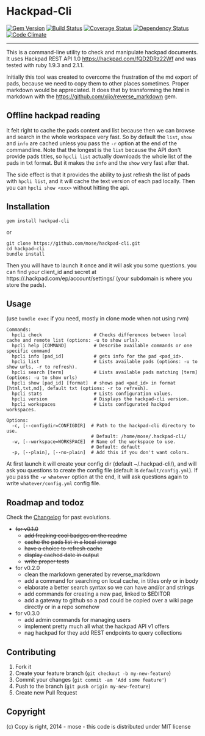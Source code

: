 Hackpad-Cli
===================

[![Gem Version](https://badge.fury.io/rb/hackpad-cli.png)](http://rubygems.org/gems/hackpad-cli)
[![Build Status](https://travis-ci.org/mose/hackpad-cli.png?branch=master)](https://travis-ci.org/mose/hackpad-cli)
[![Coverage Status](https://coveralls.io/repos/mose/hackpad-cli/badge.png)](https://coveralls.io/r/mose/hackpad-cli)
[![Dependency Status](https://gemnasium.com/mose/hackpad-cli.svg)](https://gemnasium.com/mose/hackpad-cli)
[![Code Climate](https://codeclimate.com/github/mose/hackpad-cli.png)](https://codeclimate.com/github/mose/hackpad-cli)

----

This is a command-line utility to check and manipulate hackpad documents.
It uses Hackpad REST API 1.0 https://hackpad.com/fQD2DRz22Wf and was tested with ruby 1.9.3 and 2.1.1.

Initially this tool was created to overcome the frustration of the md export of pads,
because we need to copy them to other places sometimes. Proper markdown would be appreciated. It does that by transforming the html in markdown with the https://github.com/xijo/reverse_markdown gem.

Offline hackpad reading
-----------------------

It felt right to cache the pads content and list because then we can browse and search in the whole workspace very fast. So by default the `list`, `show` and `info` are cached unless you pass the `-r` option at the end of the commandline. Note that the longest is the `list` because the API don't provide pads titles, so `hpcli list` actually downloads the whole list of the pads in txt format. But it makes the `info` and the `show` very fast after that.

The side effect is that it provides the ability to just refresh the list of pads with `hpcli list`, and it will cache the text version of each pad locally. Then you can `hpcli show <xxx>` without hitting the api.

Installation
------------------

    gem install hackpad-cli

or

    git clone https://github.com/mose/hackpad-cli.git
    cd hackpad-cli
    bundle install

Then you will have to launch it once and it will ask you some questions. you can find your client_id and secret at https://<subdomain>.hackpad.com/ep/account/settings/ (your subdomain is where you store the pads).

Usage
---------------

(use `bundle exec` if you need, mostly in clone mode when not using rvm)

```
Commands:
  hpcli check                   # Checks differences between local cache and remote list (options: -u to show urls).
  hpcli help [COMMAND]          # Describe available commands or one specific command
  hpcli info [pad_id]           # gets info for the pad <pad_id>.
  hpcli list                    # Lists available pads (options: -u to show urls, -r to refresh).
  hpcli search [term]           # Lists available pads matching [term] (options: -u to show urls)
  hpcli show [pad_id] [format]  # shows pad <pad_id> in format [html,txt,md], default txt (options: -r to refresh).
  hpcli stats                   # Lists configuration values.
  hpcli version                 # Displays the hackpad-cli version.
  hpcli workspaces              # Lists configurated hackpad workspaces.

Options:
  -c, [--configdir=CONFIGDIR]  # Path to the hackpad-cli directory to use.
                               # Default: /home/mose/.hackpad-cli/
  -w, [--workspace=WORKSPACE]  # Name of the workspace to use.
                               # Default: default
  -p, [--plain], [--no-plain]  # Add this if you don't want colors.
```

At first launch it will create your config dir (default ~/.hackpad-cli/), and will ask you questions to create the config file (default is `default/config.yml`). If you pass the `-w whatever` option at the end, it will ask questions again to write `whatever/config.yml` config file.


Roadmap and todoz
---------------------

Check the [Changelog](CHANGELOG.md) for past evolutions.

- <s>for v0.1.0</s>
  - <s>add freaking cool badges on the readme</s>
  - <s>cache the pads list in a local storage</s>
  - <s>have a choice to refresh cache</s>
  - <s>display cached date in output</s>
  - <s>write proper tests</s>
- for v0.2.0
  - clean the markdown generated by reverse_markdown
  - add a command for searching on local cache, in titles only or in body
  - elaborate a better search syntax so we can have and/or and strings
  - add commands for creating a new pad, linked to $EDITOR
  - add a gateway to github so a pad could be copied over a wiki page directly or in a repo somehow
- for v0.3.0
  - add admin commands for managing users
  - implement pretty much all what the hackpad API v1 offers
  - nag hackpad for they add REST endpoints to query collections

Contributing
------------------

1. Fork it
2. Create your feature branch (`git checkout -b my-new-feature`)
3. Commit your changes (`git commit -am 'Add some feature'`)
4. Push to the branch (`git push origin my-new-feature`)
5. Create new Pull Request

Copyright
----------

(c) Copy is right, 2014 - mose - this code is distributed under MIT license

